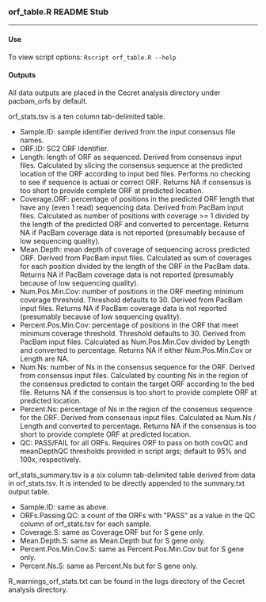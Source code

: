 ### orf_table.R README Stub

***

#### Use
To view script options: `Rscript orf_table.R --help`

#### Outputs
All data outputs are placed in the Cecret analysis directory under pacbam_orfs by default.  

orf_stats.tsv is a ten column tab-delimited table.
* Sample.ID: sample identifier derived from the input consensus file names.
* ORF.ID: SC2 ORF identifier.
* Length: length of ORF as sequenced. Derived from consensus input files. Calculated by slicing the consensus sequence at the predicted location of the ORF according to input bed files. Performs no checking to see if sequence is actual or correct ORF. Returns NA if consensus is too short to provide complete ORF at predicted location.
* Coverage.ORF: percentage of positions in the predicted ORF length that have any (even 1 read) sequencing data. Derived from PacBam input files. Calculated as number of positions with coverage >= 1 divided by the length of the predicted ORF and converted to percentage. Returns NA if PacBam coverage data is not reported (presumably because of low sequencing quality).
* Mean.Depth: mean depth of coverage of sequencing across predicted ORF. Derived from PacBam input files. Calculated as sum of coverages for each position divided by the length of the ORF in the PacBam data. Returns NA if PacBam coverage data is not reported (presumably because of low sequencing quality).
* Num.Pos.Min.Cov: number of positions in the ORF meeting minimum coverage threshold. Threshold defaults to 30. Derived from PacBam input files. Returns NA if PacBam coverage data is not reported (presumably because of low sequencing quality).
* Percent.Pos.Min.Cov: percentage of positions in the ORF that meet minimum coverage threshold. Threshold defaults to 30. Derived from PacBam input files. Calculated as Num.Pos.Min.Cov divided by Length and converted to percentage. Returns NA if either Num.Pos.Min.Cov or Length are NA.
* Num.Ns: number of Ns in the consensus sequence for the ORF. Derived from consensus input files. Calculated by counting Ns in the region of the consensus predicted to contain the target ORF according to the bed file. Returns NA if the consensus is too short to provide complete ORF at predicted location.
* Percent.Ns: percentage of Ns in the region of the consensus sequence for the ORF. Derived from consensus input files. Calculated as Num.Ns / Length and converted to percentage. Returns NA if the consensus is too short to provide complete ORF at predicted location.
* QC: PASS/FAIL for all ORFs. Requires ORF to pass on both covQC and meanDepthQC thresholds provided in script args; default to 95% and 100x, respectively.  

orf_stats_summary.tsv is a six column tab-delimited table derived from data in orf_stats.tsv. It is intended to be directly appended to the summary.txt output table.
* Sample.ID: same as above.
* ORFs.Passing.QC: a count of the ORFs with "PASS" as a value in the QC column of orf_stats.tsv for each sample.
* Coverage.S: same as Coverage.ORF but for S gene only.
* Mean.Depth.S: same as Mean.Depth but for S gene only.
* Percent.Pos.Min.Cov.S: same as Percent.Pos.Min.Cov but for S gene only.
* Percent.Ns.S: same as Percent.Ns but for S gene only.  

R_warnings_orf_stats.txt can be found in the logs directory of the Cecret analysis directory.